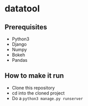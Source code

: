 # datatool
## Prerequisites
- Python3
- Django
- Numpy
- Bokeh
- Pandas

## How to make it run
- Clone this repository
- cd into the cloned project
- Do a ```python3 manage.py runserver```
